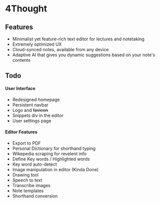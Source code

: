 # 4Thought

## Features

-   Minimalist yet feature-rich text editor for lectures and notetaking
-   Extremely optimized UX
-   Cloud-synced notes, available from any device
-   Adaptive AI that gives you dynamic suggestions based on your note's contents

## Todo

#### User Interface

-   Redesigned homepage
-   Persistent navbar
-   Logo and ~~favicon~~
-   Snippets div in the editor
-   User settings page

#### Editor Features

-   Export to PDF
-   Personal Dictionary for shorthand typing
-   Wikepedia scraping for revelent info
-   Define Key words / Highlighted words
-   Key word auto-detect
-   Image manipulation in editor (Kinda Done)
-   Drawing tool
-   Speech to text
-   Transcribe images
-   Note templates
-   Shorthand conversion
